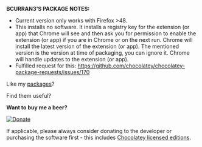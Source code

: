 **BCURRAN3'S PACKAGE NOTES:**

* Current version only works with Firefox >48.
* This installs no software. It installs a registry key for the extension (or app) that Chrome will see and then ask you for permission to enable the extension (or app) if you are in Chrome or on the next run. Chrome will install the latest version of the extension (or app). The mentioned version is the version at time of packaging, you can ignore it. Chrome will handle updates to the extension (or app).
* Fulfilled request for this: https://github.com/chocolatey/chocolatey-package-requests/issues/170

Like my [packages](https://chocolatey.org/profiles/bcurran3)? 

Find them useful?

**Want to buy me a beer?**

[![Donate](https://www.paypalobjects.com/webstatic/mktg/logo/AM_SbyPP_mc_vs_dc_ae.jpg)](https://www.paypal.me/bcurran3donations)

If applicable, please always consider donating to the developer or purchasing the software first - this includes [Chocolatey licensed editions](https://chocolatey.org/pricing).